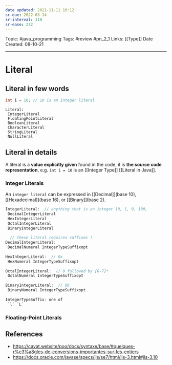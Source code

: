 ```yaml
---
date updated: 2021-11-11 10:12
sr-due: 2022-03-14
sr-interval: 110
sr-ease: 232
---
```


Topic: #java_programming
Tags: #review #pn_2_1
Links: [[Type]]
Date Created: 08-10-21

---

# Literal

## Literal in few words

```java
int i = 10; // 10 is an Integer literal
```

```
Literal:  
 IntegerLiteral  
 FloatingPointLiteral  
 BooleanLiteral  
 CharacterLiteral  
 StringLiteral  
 NullLiteral
```

## Literal in details

A literal is a **value explicitly given** found in the code, it is **the source code representation**, e.g. `int i = 10` is an [[Integer Type]] [[Literal in Java]].

### Integer Literals

An `integer literal` can be expressed in [[Decimal]](base 10), [[Hexadecimal]](base 16), or [[Binary]](base 2).

```java
IntegerLiteral:  // anything that is an integer 10, 1, 0, 100,
 DecimalIntegerLiteral  
 HexIntegerLiteral  
 OctalIntegerLiteral  
 BinaryIntegerLiteral   
  
  // these literal requires suffixes !
DecimalIntegerLiteral:  
 DecimalNumeral IntegerTypeSuffixopt  
  
HexIntegerLiteral:  // 0x
 HexNumeral IntegerTypeSuffixopt  
  
OctalIntegerLiteral:  // 0 followed by [0-7]*
 OctalNumeral IntegerTypeSuffixopt  
  
BinaryIntegerLiteral:  // 0b
 BinaryNumeral IntegerTypeSuffixopt  
  
IntegerTypeSuffix: one of  
 `l` `L`
```

### Floating-Point Literals

## References

- <https://cavat.website/poo/docs/syntaxe/base/#quelques-r%c3%a8gles-de-conversions-importantes-sur-les-entiers>
- <https://docs.oracle.com/javase/specs/jls/se7/html/jls-3.html#jls-3.10>
